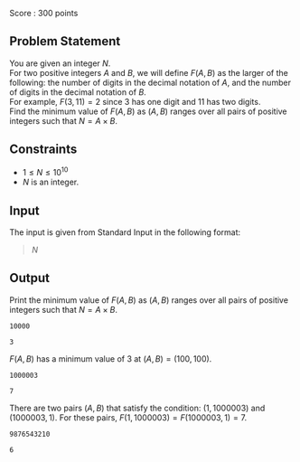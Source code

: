 Score : $300$ points

## Problem Statement

You are given an integer $N$.<br>
For two positive integers $A$ and $B$, we will define $F(A,B)$ as the larger of the following: the number of digits in the decimal notation of $A$, and the number of digits in the decimal notation of $B$.<br>
For example, $F(3,11) = 2$ since $3$ has one digit and $11$ has two digits.<br>
Find the minimum value of $F(A,B)$ as $(A,B)$ ranges over all pairs of positive integers such that $N = A \times B$.

## Constraints

- $1 \leq N \leq 10^{10}$
- $N$ is an integer.

## Input

The input is given from Standard Input in the following format:

> $N$

## Output

Print the minimum value of $F(A,B)$ as $(A,B)$ ranges over all pairs of positive integers such that $N = A \times B$.

```input1
10000
```

```output1
3
```

$F(A,B)$ has a minimum value of $3$ at $(A,B)=(100,100)$.

```input2
1000003
```

```output2
7
```

There are two pairs $(A,B)$ that satisfy the condition: $(1,1000003)$ and $(1000003,1)$. For these pairs, $F(1,1000003)=F(1000003,1)=7$.

```input3
9876543210
```

```output3
6
```